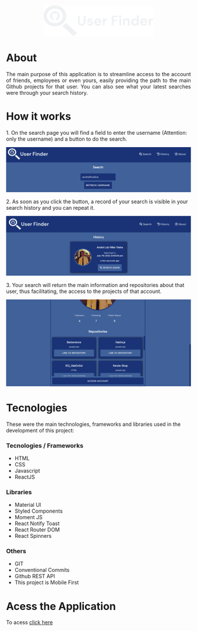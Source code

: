 <div align="center"><img src="src/assets/CompleteLogoUserFinder.svg" width="300"></div>

# About
<p align="justify">
The main purpose of this application is to streamline access to the account of friends, employees or even yours, easily providing the path to the main Github projects for that user. You can also see what your latest searches were through your search history.
</p>

# How it works
<p>
1. On the search page you will find a field to enter the username
(Attention: only the username) and a button to do the search.
</p>
<img
src="src/assets/printSearchPage.png"
alt="Search page print for demonstration"
/>
<p>
2. As soon as you click the button, a record of your search is
visible in your search history and you can repeat it.
</p>
<img
src="src/assets/printHistoryPage.png"
alt="History page print for demonstration"
/>
<p>
3. Your search will return the main information and repositories
about that user, thus facilitating, the access to the projects of
that account.
</p>
<img
src="src/assets/printSearchPageResult.png"
alt="Search page results print for demonstration"
/>


# Tecnologies
These were the main technologies, frameworks and libraries used in the development of this project:

### Tecnologies / Frameworks
- HTML
- CSS
- Javascript
- ReactJS

### Libraries
- Material UI
- Styled Components 
- Moment JS
- React Notify Toast
- React Router DOM
- React Spinners

### Others
- GIT
- Conventional Commits
- Github REST API
- This project is Mobile First

# Acess the Application
To acess [click here ](https://user-finder.vercel.app/)